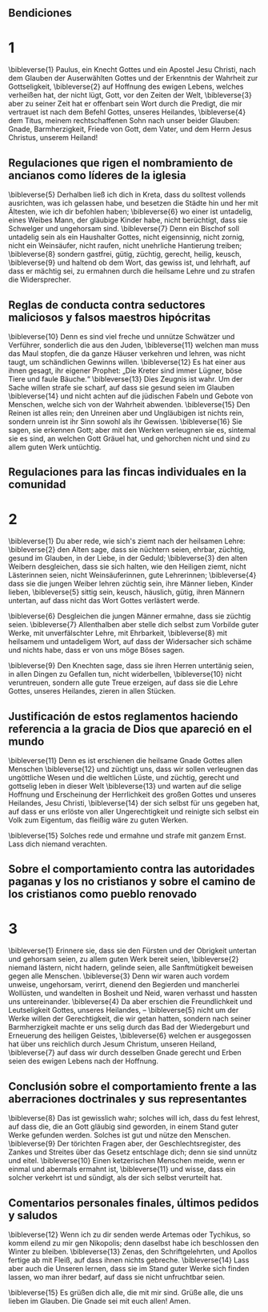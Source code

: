 ## Bendiciones
# 1
\bibleverse{1} Paulus, ein Knecht Gottes und ein Apostel Jesu Christi, nach dem Glauben der Auserwählten Gottes und der Erkenntnis der Wahrheit zur Gottseligkeit, \bibleverse{2} auf Hoffnung des ewigen Lebens, welches verheißen hat, der nicht lügt, Gott, vor den Zeiten der Welt, \bibleverse{3} aber zu seiner Zeit hat er offenbart sein Wort durch die Predigt, die mir vertrauet ist nach dem Befehl Gottes, unseres Heilandes, \bibleverse{4} dem Titus, meinem rechtschaffenen Sohn nach unser beider Glauben: Gnade, Barmherzigkeit, Friede von Gott, dem Vater, und dem Herrn Jesus Christus, unserem Heiland! 

## Regulaciones que rigen el nombramiento de ancianos como líderes de la iglesia
\bibleverse{5} Derhalben ließ ich dich in Kreta, dass du solltest vollends ausrichten, was ich gelassen habe, und besetzen die Städte hin und her mit Ältesten, wie ich dir befohlen haben; \bibleverse{6} wo einer ist untadelig, eines Weibes Mann, der gläubige Kinder habe, nicht berüchtigt, dass sie Schwelger und ungehorsam sind. \bibleverse{7} Denn ein Bischof soll untadelig sein als ein Haushalter Gottes, nicht eigensinnig, nicht zornig, nicht ein Weinsäufer, nicht raufen, nicht unehrliche Hantierung treiben; \bibleverse{8} sondern gastfrei, gütig, züchtig, gerecht, heilig, keusch, \bibleverse{9} und haltend ob dem Wort, das gewiss ist, und lehrhaft, auf dass er mächtig sei, zu ermahnen durch die heilsame Lehre und zu strafen die Widersprecher. 

## Reglas de conducta contra seductores maliciosos y falsos maestros hipócritas
\bibleverse{10} Denn es sind viel freche und unnütze Schwätzer und Verführer, sonderlich die aus den Juden, \bibleverse{11} welchen man muss das Maul stopfen, die da ganze Häuser verkehren und lehren, was nicht taugt, um schändlichen Gewinns willen. \bibleverse{12} Es hat einer aus ihnen gesagt, ihr eigener Prophet: „Die Kreter sind immer Lügner, böse Tiere und faule Bäuche.“ \bibleverse{13} Dies Zeugnis ist wahr. Um der Sache willen strafe sie scharf, auf dass sie gesund seien im Glauben \bibleverse{14} und nicht achten auf die jüdischen Fabeln und Gebote von Menschen, welche sich von der Wahrheit abwenden. \bibleverse{15} Den Reinen ist alles rein; den Unreinen aber und Ungläubigen ist nichts rein, sondern unrein ist ihr Sinn sowohl als ihr Gewissen. \bibleverse{16} Sie sagen, sie erkennen Gott; aber mit den Werken verleugnen sie es, sintemal sie es sind, an welchen Gott Gräuel hat, und gehorchen nicht und sind zu allem guten Werk untüchtig.

## Regulaciones para las fincas individuales en la comunidad
# 2
\bibleverse{1} Du aber rede, wie sich's ziemt nach der heilsamen Lehre: \bibleverse{2} den Alten sage, dass sie nüchtern seien, ehrbar, züchtig, gesund im Glauben, in der Liebe, in der Geduld; \bibleverse{3} den alten Weibern desgleichen, dass sie sich halten, wie den Heiligen ziemt, nicht Lästerinnen seien, nicht Weinsäuferinnen, gute Lehrerinnen; \bibleverse{4} dass sie die jungen Weiber lehren züchtig sein, ihre Männer lieben, Kinder lieben, \bibleverse{5} sittig sein, keusch, häuslich, gütig, ihren Männern untertan, auf dass nicht das Wort Gottes verlästert werde. 

\bibleverse{6} Desgleichen die jungen Männer ermahne, dass sie züchtig seien. \bibleverse{7} Allenthalben aber stelle dich selbst zum Vorbilde guter Werke, mit unverfälschter Lehre, mit Ehrbarkeit, \bibleverse{8} mit heilsamem und untadeligem Wort, auf dass der Widersacher sich schäme und nichts habe, dass er von uns möge Böses sagen. 

\bibleverse{9} Den Knechten sage, dass sie ihren Herren untertänig seien, in allen Dingen zu Gefallen tun, nicht widerbellen, \bibleverse{10} nicht veruntreuen, sondern alle gute Treue erzeigen, auf dass sie die Lehre Gottes, unseres Heilandes, zieren in allen Stücken. 

## Justificación de estos reglamentos haciendo referencia a la gracia de Dios que apareció en el mundo
\bibleverse{11} Denn es ist erschienen die heilsame Gnade Gottes allen Menschen \bibleverse{12} und züchtigt uns, dass wir sollen verleugnen das ungöttliche Wesen und die weltlichen Lüste, und züchtig, gerecht und gottselig leben in dieser Welt \bibleverse{13} und warten auf die selige Hoffnung und Erscheinung der Herrlichkeit des großen Gottes und unseres Heilandes, Jesu Christi, \bibleverse{14} der sich selbst für uns gegeben hat, auf dass er uns erlöste von aller Ungerechtigkeit und reinigte sich selbst ein Volk zum Eigentum, das fleißig wäre zu guten Werken. 

\bibleverse{15} Solches rede und ermahne und strafe mit ganzem Ernst. Lass dich niemand verachten.

## Sobre el comportamiento contra las autoridades paganas y los no cristianos y sobre el camino de los cristianos como pueblo renovado
# 3
\bibleverse{1} Erinnere sie, dass sie den Fürsten und der Obrigkeit untertan und gehorsam seien, zu allem guten Werk bereit seien, \bibleverse{2} niemand lästern, nicht hadern, gelinde seien, alle Sanftmütigkeit beweisen gegen alle Menschen. \bibleverse{3} Denn wir waren auch vordem unweise, ungehorsam, verirrt, dienend den Begierden und mancherlei Wollüsten, und wandelten in Bosheit und Neid, waren verhasst und hassten uns untereinander. \bibleverse{4} Da aber erschien die Freundlichkeit und Leutseligkeit Gottes, unseres Heilandes, – \bibleverse{5} nicht um der Werke willen der Gerechtigkeit, die wir getan hatten, sondern nach seiner Barmherzigkeit machte er uns selig durch das Bad der Wiedergeburt und Erneuerung des heiligen Geistes, \bibleverse{6} welchen er ausgegossen hat über uns reichlich durch Jesum Christum, unseren Heiland, \bibleverse{7} auf dass wir durch desselben Gnade gerecht und Erben seien des ewigen Lebens nach der Hoffnung. 

## Conclusión sobre el comportamiento frente a las aberraciones doctrinales y sus representantes
\bibleverse{8} Das ist gewisslich wahr; solches will ich, dass du fest lehrest, auf dass die, die an Gott gläubig sind geworden, in einem Stand guter Werke gefunden werden. Solches ist gut und nütze den Menschen. \bibleverse{9} Der törichten Fragen aber, der Geschlechtsregister, des Zankes und Streites über das Gesetz entschlage dich; denn sie sind unnütz und eitel. \bibleverse{10} Einen ketzerischen Menschen meide, wenn er einmal und abermals ermahnt ist, \bibleverse{11} und wisse, dass ein solcher verkehrt ist und sündigt, als der sich selbst verurteilt hat. 

## Comentarios personales finales, últimos pedidos y saludos
\bibleverse{12} Wenn ich zu dir senden werde Artemas oder Tychikus, so komm eilend zu mir gen Nikopolis; denn daselbst habe ich beschlossen den Winter zu bleiben. \bibleverse{13} Zenas, den Schriftgelehrten, und Apollos fertige ab mit Fleiß, auf dass ihnen nichts gebreche. \bibleverse{14} Lass aber auch die Unseren lernen, dass sie im Stand guter Werke sich finden lassen, wo man ihrer bedarf, auf dass sie nicht unfruchtbar seien. 

\bibleverse{15} Es grüßen dich alle, die mit mir sind. Grüße alle, die uns lieben im Glauben. Die Gnade sei mit euch allen! Amen.